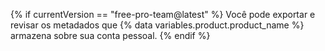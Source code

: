 {% if currentVersion == "free-pro-team@latest" %}
Você pode exportar e revisar os metadados que {% data variables.product.product_name %} armazena sobre sua conta pessoal.
{% endif %}

